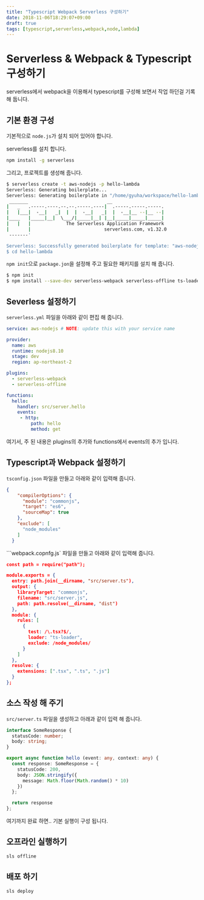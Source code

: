 ```yaml
---
title: "Typescript Webpack Serverless 구성하기"
date: 2018-11-06T18:29:07+09:00
draft: true
tags: [typescript,serverless,webpack,node,lambda]
---
```




# Serverless & Webpack & Typescript 구성하기

serverless에서 webpack을 이용해서 typescript를 구성해 보면서 작업 하던걸 기록 해 둡니다.





## 기본 환경 구성

기본적으로 `node.js`가 설치 되어 있어야 합니다.

serverless를 설치 합니다.

```bash
npm install -g serverless
```



그리고, 프로젝트를 생성해 줍니다.

```bash
$ serverless create -t aws-nodejs -p hello-lambda
Serverless: Generating boilerplate...
Serverless: Generating boilerplate in "/home/gyuha/workspace/hello-lambda"
 _______                             __
|   _   .-----.----.--.--.-----.----|  .-----.-----.-----.
|   |___|  -__|   _|  |  |  -__|   _|  |  -__|__ --|__ --|
|____   |_____|__|  \___/|_____|__| |__|_____|_____|_____|
|   |   |             The Serverless Application Framework
|       |                           serverless.com, v1.32.0
 -------'

Serverless: Successfully generated boilerplate for template: "aws-nodejs"
$ cd hello-lambda
```



`npm init`으로 `package.jon`을 설정해 주고 필요한 패키지를 설치 해 줍니다.

```bash
$ npm init
$ npm install --save-dev serverless-webpack serverless-offline ts-loader typescript webpack
```







## Severless 설정하기

`serverless.yml` 파일을 아래와 같이 편집 해 줍니다.

```yaml
service: aws-nodejs # NOTE: update this with your service name

provider:
  name: aws
  runtime: nodejs8.10
  stage: dev
  region: ap-northeast-2

plugins:
  - serverless-webpack
  - serverless-offline

functions:
  hello:
    handler: src/server.hello
    events:
     - http:
         path: hello
         method: get

```

여기서, 주 된 내용은 plugins의 추가와 functions에서 events의 추가 입니다.





## Typescript과 Webpack 설정하기

`tsconfig.json` 파일을 만들고 아래와 같이 입력해 줍니다.

```json
{
    "compilerOptions": {
      "module": "commonjs",
      "target": "es6",
      "sourceMap": true
    },
    "exclude": [
      "node_modules"
    ]
  }
```





```webpack.copnfg.js` 파일을 만들고 아래와 같이 입력해 줍니다.

```json
const path = require("path");

module.exports = {
  entry: path.join(__dirname, "src/server.ts"),
  output: {
    libraryTarget: "commonjs",
    filename: "src/server.js",
    path: path.resolve(__dirname, "dist")
  },
  module: {
    rules: [
      {
        test: /\.tsx?$/,
        loader: "ts-loader",
        exclude: /node_modules/
      }
    ]
  },
  resolve: {
    extensions: [".tsx", ".ts", ".js"]
  }
};

```





## 소스 작성 해 주기

`src/server.ts` 파일을 생성하고 아래과 같이 입력 해 줍니다.

```typescript
interface SomeResponse {
  statusCode: number;
  body: string;
}

export async function hello (event: any, context: any) {
  const response: SomeResponse = {
    statusCode: 200,
    body: JSON.stringify({
      message: Math.floor(Math.random() * 10)
    })
  };

  return response
};
```

여기까지 완료 하면.. 기본 실행이 구성 됩니다.





## 오프라인 실행하기

```bash
sls offline
```



## 배포 하기

```bash
sls deploy
```



